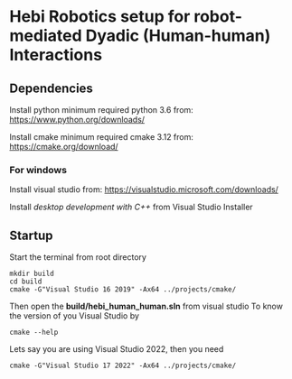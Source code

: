 # Hebi Robotics setup for robot-mediated Dyadic (Human-human) Interactions
## Dependencies
Install python minimum required python 3.6 from:
https://www.python.org/downloads/



Install cmake minimum required cmake 3.12 from:
https://cmake.org/download/




### For windows
Install visual studio from:
https://visualstudio.microsoft.com/downloads/






Install _desktop development with C++_ from Visual Studio Installer




## Startup
Start the terminal from root directory
```
mkdir build
cd build
cmake -G"Visual Studio 16 2019" -Ax64 ../projects/cmake/
```
Then open the __build/hebi_human_human.sln__ from visual studio
To know the version of you Visual Studio by
```
cmake --help
```


Lets say you are using Visual Studio 2022, then you need
```
cmake -G"Visual Studio 17 2022" -Ax64 ../projects/cmake/
```


<!--stackedit_data:
eyJoaXN0b3J5IjpbNTU4MzI2MTYwXX0=
-->